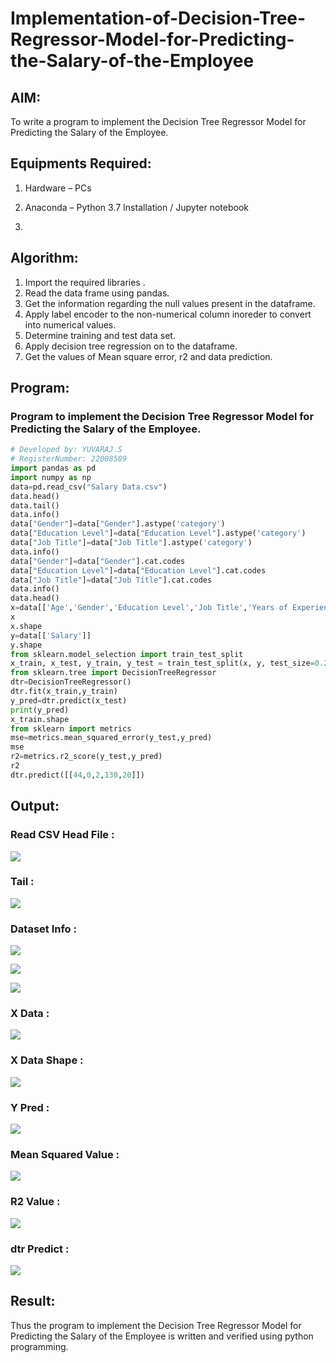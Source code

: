 # Implementation-of-Decision-Tree-Regressor-Model-for-Predicting-the-Salary-of-the-Employee

## AIM:
To write a program to implement the Decision Tree Regressor Model for Predicting the Salary of the Employee.

## Equipments Required:
1. Hardware – PCs
2. Anaconda – Python 3.7 Installation / Jupyter notebook

3. 
## Algorithm:

1. Import the required libraries .
2. Read the data frame using pandas.
3. Get the information regarding the null values present in the dataframe.
4. Apply label encoder to the non-numerical column inoreder to convert into numerical values.
5. Determine training and test data set.
6. Apply decision tree regression on to the dataframe.
7. Get the values of Mean square error, r2 and data prediction.


## Program:
### Program to implement the Decision Tree Regressor Model for Predicting the Salary of the Employee.
```py
# Developed by: YUVARAJ.S
# RegisterNumber: 22008589
import pandas as pd
import numpy as np
data=pd.read_csv("Salary Data.csv")
data.head()
data.tail()
data.info()
data["Gender"]=data["Gender"].astype('category')
data["Education Level"]=data["Education Level"].astype('category')
data["Job Title"]=data["Job Title"].astype('category')
data.info()
data["Gender"]=data["Gender"].cat.codes
data["Education Level"]=data["Education Level"].cat.codes
data["Job Title"]=data["Job Title"].cat.codes
data.info()
data.head()
x=data[['Age','Gender','Education Level','Job Title','Years of Experience']]
x
x.shape
y=data[['Salary']]
y.shape
from sklearn.model_selection import train_test_split
x_train, x_test, y_train, y_test = train_test_split(x, y, test_size=0.2, random_state=2)
from sklearn.tree import DecisionTreeRegressor
dtr=DecisionTreeRegressor()
dtr.fit(x_train,y_train)
y_pred=dtr.predict(x_test)
print(y_pred)
x_train.shape
from sklearn import metrics
mse=metrics.mean_squared_error(y_test,y_pred)
mse
r2=metrics.r2_score(y_test,y_pred)
r2
dtr.predict([[44,0,2,130,20]])
```

## Output:
### Read CSV Head File :
![](./1.png)
### Tail :
![](./2.png)
### Dataset Info :
![](./3.png)

![](./4.png)

![](./5.png)
### X Data :
![](./6.png)
### X Data Shape :
![](./7.png)
### Y Pred :
![](./8.png)
### Mean Squared Value :
![](./9.png)
### R2 Value :
![](./10.png)
### dtr Predict :
![](./11.png)
## Result:
Thus the program to implement the Decision Tree Regressor Model for Predicting the Salary of the Employee is written and verified using python programming.
